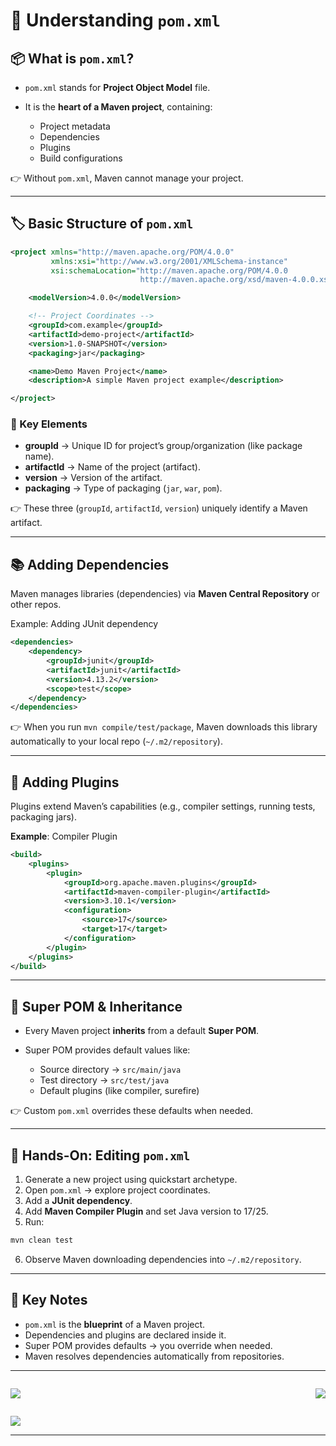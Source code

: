 # 🚀 Understanding `pom.xml`

## 📦 What is `pom.xml`?

* `pom.xml` stands for **Project Object Model** file.
* It is the **heart of a Maven project**, containing:

    * Project metadata
    * Dependencies
    * Plugins
    * Build configurations

👉 Without `pom.xml`, Maven cannot manage your project.

---

## 🏷️ Basic Structure of `pom.xml`

```xml
<project xmlns="http://maven.apache.org/POM/4.0.0"
         xmlns:xsi="http://www.w3.org/2001/XMLSchema-instance"
         xsi:schemaLocation="http://maven.apache.org/POM/4.0.0
                             http://maven.apache.org/xsd/maven-4.0.0.xsd">

    <modelVersion>4.0.0</modelVersion>

    <!-- Project Coordinates -->
    <groupId>com.example</groupId>
    <artifactId>demo-project</artifactId>
    <version>1.0-SNAPSHOT</version>
    <packaging>jar</packaging>

    <name>Demo Maven Project</name>
    <description>A simple Maven project example</description>

</project>
```

### 📍 Key Elements

* **groupId** → Unique ID for project’s group/organization (like package name).
* **artifactId** → Name of the project (artifact).
* **version** → Version of the artifact.
* **packaging** → Type of packaging (`jar`, `war`, `pom`).

👉 These three (`groupId`, `artifactId`, `version`) uniquely identify a Maven artifact.

---

## 📚 Adding Dependencies

Maven manages libraries (dependencies) via **Maven Central Repository** or other repos.

Example: Adding JUnit dependency

```xml
<dependencies>
    <dependency>
        <groupId>junit</groupId>
        <artifactId>junit</artifactId>
        <version>4.13.2</version>
        <scope>test</scope>
    </dependency>
</dependencies>
```

👉 When you run `mvn compile/test/package`, Maven downloads this library automatically to your local repo (`~/.m2/repository`).

---

## 🔌 Adding Plugins

Plugins extend Maven’s capabilities (e.g., compiler settings, running tests, packaging jars).

**Example**: Compiler Plugin

```xml
<build>
    <plugins>
        <plugin>
            <groupId>org.apache.maven.plugins</groupId>
            <artifactId>maven-compiler-plugin</artifactId>
            <version>3.10.1</version>
            <configuration>
                <source>17</source>
                <target>17</target>
            </configuration>
        </plugin>
    </plugins>
</build>
```

---

## 🌳 Super POM & Inheritance

* Every Maven project **inherits** from a default **Super POM**.
* Super POM provides default values like:

    * Source directory → `src/main/java`
    * Test directory → `src/test/java`
    * Default plugins (like compiler, surefire)

👉 Custom `pom.xml` overrides these defaults when needed.

---

## 🧪 Hands-On: Editing `pom.xml`

1. Generate a new project using quickstart archetype.
2. Open `pom.xml` → explore project coordinates.
3. Add a **JUnit dependency**.
4. Add **Maven Compiler Plugin** and set Java version to 17/25.
5. Run:

```bash
mvn clean test
```

6. Observe Maven downloading dependencies into `~/.m2/repository`.

---

## 📌 Key Notes

* `pom.xml` is the **blueprint** of a Maven project.
* Dependencies and plugins are declared inside it.
* Super POM provides defaults → you override when needed.
* Maven resolves dependencies automatically from repositories.

---

<div style="display: flex; justify-content: space-between;">

[![](https://img.shields.io/badge/Prev-⬅️-caddd6?style=for-the-badge&labelColor=caddd6)](02-MVN_STRUCTURE.md)

[![](https://img.shields.io/badge/Next-➡️-caddd6?style=for-the-badge&labelColor=caddd6)](04-DEPENDENCY_SCOPE.md)

</div>

[![](https://img.shields.io/badge/Back_To_Intro-🔙-d6cadd?style=for-the-badge&labelColor=d6cadd)](../README.md)

---